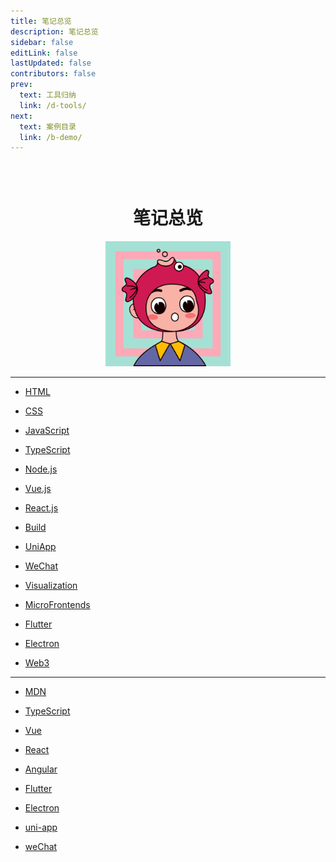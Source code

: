 ```yaml
---
title: 笔记总览
description: 笔记总览
sidebar: false
editLink: false
lastUpdated: false
contributors: false
prev:
  text: 工具归纳
  link: /d-tools/
next:
  text: 案例目录
  link: /b-demo/
---
```


<div style="margin: 0 auto; padding-top: 30px; width: 200px; text-align: center;">
  <h1>笔记总览</h1>
  <img src="/images/note.png" />
</div>

<Badge text="站内" />

---

- [HTML](/a-note/a-html.md)

- [CSS](/a-note/b-css.md)

- [JavaScript](/a-note/c-javascript.md)

- [TypeScript](/a-note/d-typescript.md)

- [Node.js](/a-note/e-node.md)

- [Vue.js](/a-note/f-vue.md)

- [React.js](/a-note/g-react.md)

- [Build](/a-note/h-build.md)

- [UniApp](/a-note/i-uniapp.md)

- [WeChat](/a-note/j-wechat.md)

- [Visualization](/a-note/k-visualization.md)

- [MicroFrontends](/a-note/l-microFrontends.md)

- [Flutter](/a-note/m-flutter.md)

- [Electron](/a-note/n-electron.md)

- [Web3](/a-note/o-web3.md)

<Badge text="官方" />

---

- [MDN](https://developer.mozilla.org/zh-CN/)

- [TypeScript](https://www.typescriptlang.org/zh/)

- [Vue](https://cn.vuejs.org/)

- [React](https://zh-hans.reactjs.org/)

- [Angular](https://angular.cn/)

- [Flutter](https://flutter.cn/)

- [Electron](https://www.electronjs.org/zh/)

- [uni-app](https://uniapp.dcloud.net.cn/)

- [weChat](https://developers.weixin.qq.com/doc/)
